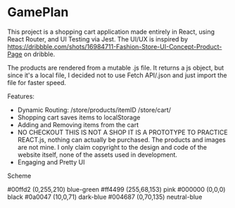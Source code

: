 # GamePlan

This project is a shopping cart application made entirely in React, using React Router, and UI Testing via Jest. The UI/UX is inspired by https://dribbble.com/shots/16984711-Fashion-Store-UI-Concept-Product-Page on dribble.

The products are rendered from a mutable .js file. It returns a js object, but since it's a local file, I decided not to use Fetch API/.json and just import the file for faster speed.

Features:

- Dynamic Routing: /store/products/itemID
  /store/cart/
- Shopping cart saves items to localStorage
- Adding and Removing items from the cart
- NO CHECKOUT THIS IS NOT A SHOP IT IS A PROTOTYPE TO PRACTICE REACT.js, nothing can actually be purchased. The products and images are not mine. I only claim copyright to the design and code of the website itself, none of the assets used in development.
- Engaging and Pretty UI

Scheme

#00ffd2 (0,255,210) blue-green
#ff4499 (255,68,153) pink
#000000 (0,0,0) black
#0a0047 (10,0,71) dark-blue
#004687 (0,70,135) neutral-blue
